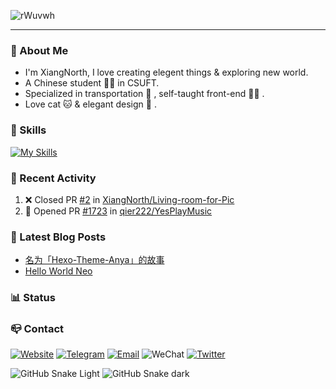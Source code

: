 ![rWuvwh](https://cdn.jsdelivr.net/gh/XiangNorth/Living-room-for-Pic@main/2022/07/rWuvwh.png)

---

### 🚀 About Me

- I'm XiangNorth, I love creating elegent things & exploring new world.
- A Chinese student 🧑‍🎓 in CSUFT.
- Specialized in transportation 🚅 , self-taught front-end 👨‍💻 .
- Love cat 🐱 & elegant design 🎨 .

### 🧰 Skills
[![My Skills](https://skillicons.dev/icons?i=ai,autocad,c,cpp,css,cloudflare,express,figma,git,github,html,java,js,jquery,kotlin,linux,md,materialui,mongodb,mysql,nextjs,nodejs,ps,react,sass,tailwind,ts,vercel,vscode,webpack&perline=10)](https://skillicons.dev)

### 🔖 Recent Activity

<!--START_SECTION:activity--> 
1. ❌ Closed PR [#2](https://github.com/XiangNorth/Living-room-for-Pic/pull/2) in [XiangNorth/Living-room-for-Pic](https://github.com/XiangNorth/Living-room-for-Pic)
2. 💪 Opened PR [#1723](https://github.com/qier222/YesPlayMusic/pull/1723) in [qier222/YesPlayMusic](https://github.com/qier222/YesPlayMusic)
<!--END_SECTION:activity-->

### 💫 Latest Blog Posts
<!-- BLOG-POST-LIST:START -->
- [名为「Hexo-Theme-Anya」的故事](https://xiangnorth.com/2022-07/the-story-of-anya)
- [Hello World Neo](https://xiangnorth.com/2001-07/hello-world-neo)
<!-- BLOG-POST-LIST:END -->

### 📊 Status
<!--START_SECTION:waka-->
<!--END_SECTION:waka-->

### 📪 Contact

[![Website](https://img.shields.io/badge/Blog-000000?style=for-the-badge&logo=About.me&logoColor=white)](https://xiangnorth.com)
[![Telegram](https://img.shields.io/badge/Telegram-2CA5E0?style=for-the-badge&logo=telegram&logoColor=white)](https://t.me/XiangNorth)
[![Email](https://img.shields.io/badge/Email-D14836?style=for-the-badge&logo=gmail&logoColor=white)](mailto:i@xiangnorth.com)
![WeChat](https://img.shields.io/badge/XiangNorth-07C160?style=for-the-badge&logo=wechat&logoColor=white)
[![Twitter](https://img.shields.io/badge/Twitter-1DA1F2?style=for-the-badge&logo=twitter&logoColor=white)](https://twitter.com/XiangNorth)

![GitHub Snake Light](https://cdn.jsdelivr.net/gh/XiangNorth/XiangNorth@output/github-snake.svg#gh-light-mode-only)
![GitHub Snake dark](https://cdn.jsdelivr.net/gh/XiangNorth/XiangNorth@ouput/github-snake-dark.svg#gh-dark-mode-only)
